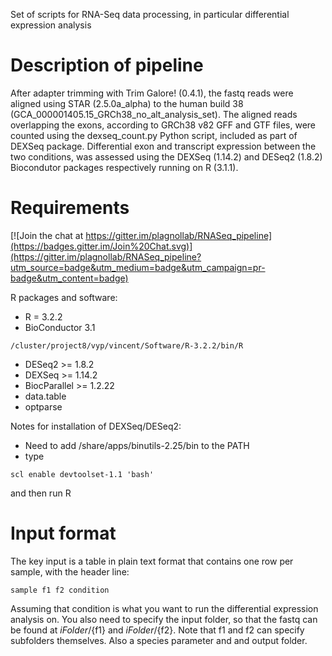Set of scripts for RNA-Seq data processing, in particular differential expression analysis

# Description of pipeline

After adapter trimming with Trim Galore! (0.4.1), the fastq reads were aligned using STAR (2.5.0a_alpha) to the human build 38 (GCA_000001405.15_GRCh38_no_alt_analysis_set).
The aligned reads overlapping the exons, according to GRCh38 v82 GFF and GTF files, were counted using the dexseq_count.py Python script, included as part of DEXSeq package.
Differential exon and transcript expression between the two conditions, was assessed using the DEXSeq (1.14.2) and DESeq2 (1.8.2) Biocondutor packages respectively running on R (3.1.1).


# Requirements

[![Join the chat at https://gitter.im/plagnollab/RNASeq_pipeline](https://badges.gitter.im/Join%20Chat.svg)](https://gitter.im/plagnollab/RNASeq_pipeline?utm_source=badge&utm_medium=badge&utm_campaign=pr-badge&utm_content=badge)

R packages and software:

- R = 3.2.2
- BioConductor 3.1
```
/cluster/project8/vyp/vincent/Software/R-3.2.2/bin/R
```
- DESeq2  >= 1.8.2
- DEXSeq >= 1.14.2
- BiocParallel >= 1.2.22 
- data.table
- optparse

Notes for installation of DEXSeq/DESeq2:

- Need to add /share/apps/binutils-2.25/bin to the PATH
- type 
```
scl enable devtoolset-1.1 'bash'
```
and then run R

# Input format

The key input is a table in plain text format that contains one row per sample, with the header line:
```
sample f1 f2 condition
```
Assuming that condition is what you want to run the differential expression analysis on.
You also need to specify the input folder, so that the fastq can be found at ${iFolder}/${f1} and ${iFolder}/${f2}.
Note that f1 and f2 can specify subfolders themselves. Also a species parameter and and output folder.


